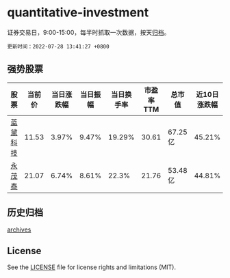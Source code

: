 # quantitative-investment

证券交易日，9:00-15:00，每半时抓取一次数据，按天[归档](archives)。

`更新时间：2022-07-28 13:41:27 +0800`

## 强势股票

|股票|当前价|当日涨跌幅|当日振幅|当日换手率|市盈率TTM|总市值|近10日涨跌幅|
|----|----|----|----|----|----|----|----|
|[蓝黛科技](https://xueqiu.com/S/SZ002765)|11.53|3.97%|9.47%|19.29%|30.61|67.25亿|45.21%|
|[永茂泰](https://xueqiu.com/S/SH605208)|21.07|6.74%|8.61%|22.3%|21.76|53.48亿|44.81%|

## 历史归档

[archives](archives)

## License

See the [LICENSE](LICENSE) file for license rights and limitations (MIT).